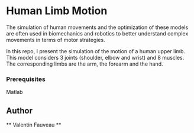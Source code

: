# Human Limb Motion 
The simulation of human movements and the optimization of these models are often used in biomechanics and robotics to better understand complex movements in terms of motor strategies. 

In this repo, I present the simulation of the motion of a human upper limb.
This model considers 3 joints (shoulder, elbow and wrist) and 8 muscles. The corresponding limbs are the arm, the forearm and the hand.

### Prerequisites

Matlab

## Author
** Valentin Fauveau **



